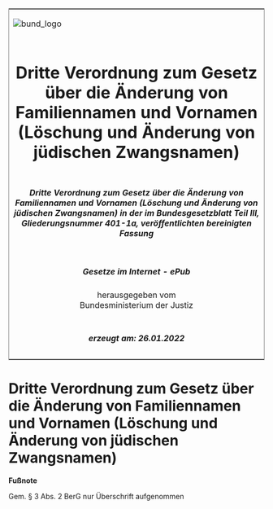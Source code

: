 <span id="DECKBLATT.html"></span>

<table border="0" frame="border" width="100%">

<tr valign="top">

<td align="left">

![bund\_logo](BfJ_2021_Web_de_de.gif)

</td>

<td align="right">

 

</td>

</tr>

<tr align="center" valign="middle">

<td colspan="2">

# Dritte Verordnung zum Gesetz über die Änderung von Familiennamen und Vornamen (Löschung und Änderung von jüdischen Zwangsnamen)

</td>

</tr>

<tr align="center" valign="middle">

<td colspan="2">

##### Dritte Verordnung zum Gesetz über die Änderung von Familiennamen und Vornamen (Löschung und Änderung von jüdischen Zwangsnamen) in der im Bundesgesetzblatt Teil III, Gliederungsnummer 401-1a, veröffentlichten bereinigten Fassung

</td>

</tr>

<tr align="center" valign="middle">

<td colspan="2">

  
  

##### Gesetze im Internet - ePub  
  
herausgegeben vom  
Bundesministerium der Justiz

</td>

</tr>

<tr align="center" valign="bottom">

<td colspan="2">

  
  

##### erzeugt am: 26.01.2022

</td>

</tr>

</table>

<span id="BYNR000150948.html"></span>

# Dritte Verordnung zum Gesetz über die Änderung von Familiennamen und Vornamen (Löschung und Änderung von jüdischen Zwangsnamen)

<div>

  
**Fußnote**

<div class="jnhtml">

<div>

<div class="jurAbsatz">

Gem. § 3 Abs. 2 BerG nur Überschrift aufgenommen

</div>

</div>

</div>

</div>
